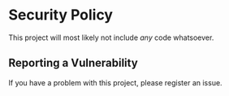 # Security Policy

This project will most likely not include *any* code whatsoever. 


## Reporting a Vulnerability

If you have a problem with this project, please register an issue.
